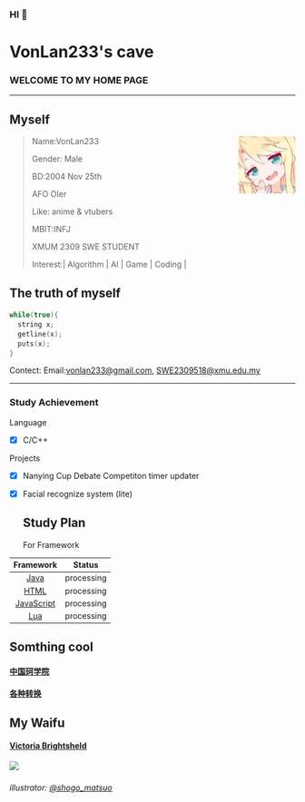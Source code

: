 ### HI 👋

# VonLan233's cave
### WELCOME TO MY HOME PAGE

-----------------------------------------------------
## Myself

 <img decoding="async" align="right" src="image/150894289.jpeg" width="20%">

   >Name:VonLan233
   >
   >Gender: Male
   >
   >BD:2004 Nov 25th
   >
   >AFO OIer
   >
   >Like: anime & vtubers
   >
   >MBIT:INFJ
   >
   >XMUM 2309 SWE STUDENT
   >
   >Interest:| Algorithm | AI | Game | Coding |

## The truth of myself

```cpp
while(true){
  string x;
  getline(x);
  puts(x);
}
```

Contect:
Email:vonlan233@gmail.com, SWE2309518@xmu.edu.my

-----------------------------------------------------
   ### Study Achievement
   
Language 
- [x] C/C++  

Projects
- [x] Nanying Cup Debate Competiton timer updater
- [x] Facial recognize system (lite)

  ## Study Plan
  For Framework


|  Framework | Status |
| :--: | ---- |
| [Java](https://www.w3schools.com/java/) | processing |
|[HTML](https://www.w3schools.com/html/) | processing |
| [JavaScript](https://vuejs.org/) | processing |
| [Lua](https://www.lua.org/)| processing |

## Somthing cool

#### [中国珂学院](https://wiki.sukasuka.cn/%E9%A6%96%E9%A1%B5)

#### [各种转换](https://convertio.co/zh/)

## My Waifu

#### [Victoria Brightsheld](https://twitter.com/VBrightshield)
 <img decoding="async" src="image/F9lnpJJa0AATgAh.png" width="75%">

 ###### illustrator: [@shogo_matsuo](https://twitter.com/shogo_matsuo)